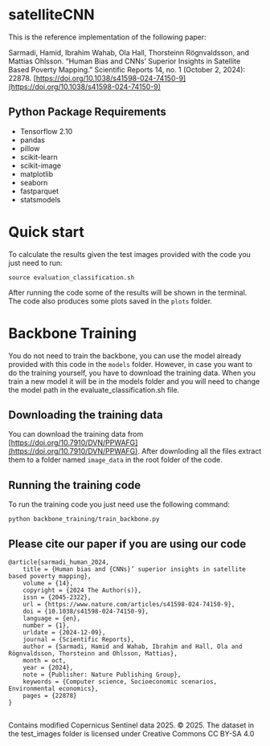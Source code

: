 # satelliteCNN

This is the reference implementation of the following paper:

Sarmadi, Hamid, Ibrahim Wahab, Ola Hall, Thorsteinn Rögnvaldsson, and Mattias Ohlsson. “Human Bias and CNNs’ Superior Insights in Satellite Based Poverty Mapping.” Scientific Reports 14, no. 1 (October 2, 2024): 22878. [https://doi.org/10.1038/s41598-024-74150-9](https://doi.org/10.1038/s41598-024-74150-9)

## Python Package Requirements

- Tensorflow 2.10
- pandas
- pillow
- scikit-learn
- scikit-image
- matplotlib
- seaborn
- fastparquet
- statsmodels

# Quick start

To calculate the results given the test images provided with the code you just need to run:

``source evaluation_classification.sh``

After running the code some of the results will be shown in the terminal. The code also produces some plots saved in the ``plots`` folder.

# Backbone Training

You do not need to train the backbone, you can use the model already provided with this code in the ``models`` folder.
However, in case you want to do the training yourself, you have to download the training data.
When you train a new model it will be in the models folder and you will need to change the model path in the evaluate_classification.sh file.

## Downloading the training data

You can download the training data from [https://doi.org/10.7910/DVN/PPWAFG](https://doi.org/10.7910/DVN/PPWAFG).
After downloding all the files extract them to a folder named ``image_data`` in the root folder of the code.

## Running the training code

To run the training code you just need use the following command:

``python backbone_training/train_backbone.py``


## Please cite our paper if you are using our code
```
@article{sarmadi_human_2024,
	title = {Human bias and {CNNs}’ superior insights in satellite based poverty mapping},
	volume = {14},
	copyright = {2024 The Author(s)},
	issn = {2045-2322},
	url = {https://www.nature.com/articles/s41598-024-74150-9},
	doi = {10.1038/s41598-024-74150-9},
	language = {en},
	number = {1},
	urldate = {2024-12-09},
	journal = {Scientific Reports},
	author = {Sarmadi, Hamid and Wahab, Ibrahim and Hall, Ola and Rögnvaldsson, Thorsteinn and Ohlsson, Mattias},
	month = oct,
	year = {2024},
	note = {Publisher: Nature Publishing Group},
	keywords = {Computer science, Socioeconomic scenarios, Environmental economics},
	pages = {22878}
}
```
##
Contains modified Copernicus Sentinel data 2025. © 2025. The dataset in the test_images folder is licensed under Creative Commons CC BY-SA 4.0
